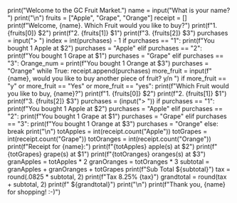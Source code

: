 print("Welcome to the GC Fruit Market.")
name = input("What is your name? ")
print("\n")
fruits = ["Apple", "Grape", "Orange"]
receipt = []
print(f"Welcome, {name}. Which Fruit would you like to buy?")
print(f"1. {fruits[0]}  $2")
print(f"2. {fruits[1]}  $1")
print(f"3. {fruits[2]} $3")
purchases = input("> ")
index = int(purchases) - 1
if purchases == "1":
    print(f"You bought 1 Apple at $2")
    purchases = "Apple"
elif purchases == "2":
    print(f"You bought 1 Grape at $1")
    purchases = "Grape"
elif purchases == "3":
    Orange_num = print(f"You bought 1 Orange at $3")
    purchases = "Orange"
while True:
    receipt.append(purchases)
    more_fruit = input(f"{name}, would you like to buy another piece of fruit? y/n ")
    if more_fruit == "y" or more_fruit == "Yes" or more_fruit == "yes":
        print(f"Which Fruit would you like to buy, {name}?")
        print(f"1. {fruits[0]}  $2")
        print(f"2. {fruits[1]}  $1")
        print(f"3. {fruits[2]} $3")
        purchases = (input("> "))
        if purchases == "1":
            print(f"You bought 1 Apple at $2")
            purchases = "Apple"
        elif purchases == "2":
            print(f"You bought 1 Grape at $1")
            purchases = "Grape"
        elif purchases == "3":
            print(f"You bought 1 Orange at $3")
            purchases = "Orange"
    else:
        break
print("\n")
totApples = int(receipt.count("Apple"))
totGrapes = int(receipt.count("Grape"))
totOranges = int(receipt.count("Orange"))
print(f"Receipt for {name}:")
print(f"{totApples} apple(s) at $2")
print(f"{totGrapes} grape(s) at $1")
print(f"{totOranges} oranges(s) at $3")
granApples = totApples * 2
granOranges = totOranges * 3
subtotal = granApples + granOranges + totGrapes
print(f"Sub Total                               ${subtotal}")
tax = round(.0825 * subtotal, 2)
print(f"Tax                8.25%                {tax}")
grandtotal = round(tax + subtotal, 2)
print(f"                                        ${grandtotal}")
print("\n")
print(f"Thank you, {name} for shopping! :-)")
